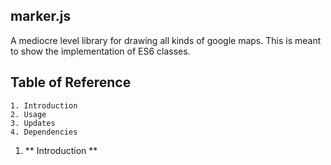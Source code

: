 ## marker.js

A mediocre level library for drawing all kinds of google maps. This is meant to show the implementation of ES6 classes. 

##	Table of Reference

	1. Introduction
	2. Usage
	3. Updates
	4. Dependencies


1. **	Introduction	**
	

